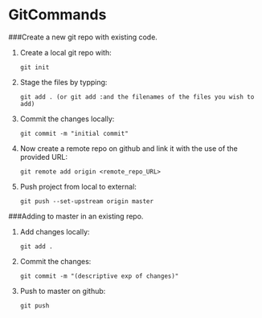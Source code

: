 # GitCommands

###Create a new git repo with existing code. 

1. Create a local git repo with:
   ```
   git init
   ```
   
2. Stage the files by typping:
   ```
   git add . (or git add :and the filenames of the files you wish to add)
   ```
   
3. Commit the changes locally:
   ```
   git commit -m "initial commit"
   ```
   
4. Now create a remote repo on github and link it with the use of the provided URL:
   ```
   git remote add origin <remote_repo_URL>
   ```
   
5. Push project from local to external:
   ```
   git push --set-upstream origin master
   ```

###Adding to master in an existing repo.
1. Add changes locally:
   ```
   git add .
   ```
2. Commit the changes:
   ```
   git commit -m "(descriptive exp of changes)"
   ```
3. Push to master on github:
   ```
   git push
   ```

